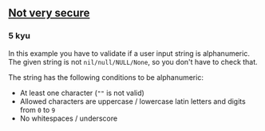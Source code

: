<h2><a href=https://www.codewars.com/kata/526dbd6c8c0eb53254000110/train/python target="_blank">Not very secure</a></h2><h3>5 kyu</h3><p>In this example you have to validate if a user input string is alphanumeric. The given string is not <code>nil/null/NULL/None</code>, so you don't have to check that.</p><p>The string has the following conditions to be alphanumeric:</p><ul><li>At least one character (<code>""</code> is not valid)</li><li>Allowed characters are uppercase / lowercase latin letters and digits from <code>0</code> to <code>9</code></li><li>No whitespaces / underscore</li></ul>